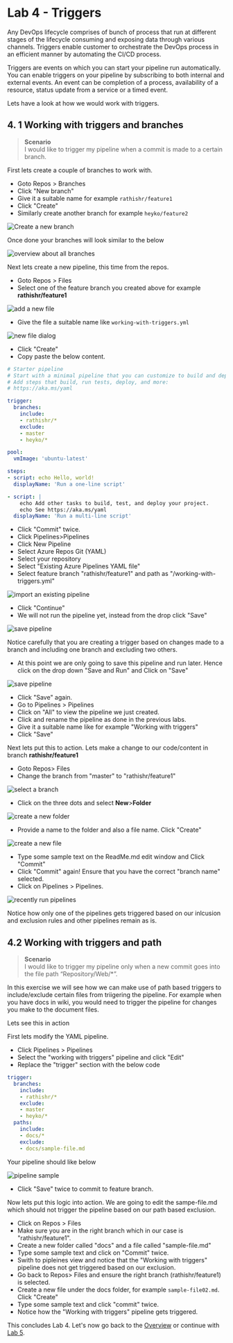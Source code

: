 # Lab 4 - Triggers

Any DevOps lifecycle comprises of bunch of process that run at different stages of the lifecycle consuming and exposing data through various channels. Triggers enable customer to orchestrate the DevOps process in an efficient manner by automating the CI/CD process.

Triggers are events on which you can start your pipeline run automatically. You can enable triggers on your pipeline by subscribing to both internal and external events. An event can be completion of a process, availability of a resource, status update from a service or a timed event.

Lets have a look at how we would work with triggers.

## 4. 1 Working with triggers and branches

> **Scenario**  
> I would like to trigger my pipeline when a commit is made to a certain branch.

First lets create a couple of branches to work with.

* Goto Repos > Branches
* Click "New branch"
* Give it a suitable name for example `rathishr/feature1`
* Click "Create"
* Similarly create another branch for example `heyko/feature2`

![Create a new branch](img/lab4_create_branches.PNG)

Once done your branches will look similar to the below

![overview about all branches](img/lab4_allbranches_view.PNG)

Next lets create a new pipeline, this time from the repos.

* Goto Repos > Files
* Select one of the feature branch you created above for example **rathishr/feature1**

![add a new file](img/lab4_create_new_yml_file.png)

* Give the file a suitable name like `working-with-triggers.yml`

![new file dialog](img/lab4_new_pipeline_name.png)

* Click "Create"
* Copy paste the below content.

```YAML
# Starter pipeline
# Start with a minimal pipeline that you can customize to build and deploy your code.
# Add steps that build, run tests, deploy, and more:
# https://aka.ms/yaml

trigger:
  branches:
    include:
    - rathishr/*
    exclude:
    - master
    - heyko/*

pool:
  vmImage: 'ubuntu-latest'

steps:
- script: echo Hello, world!
  displayName: 'Run a one-line script'

- script: |
    echo Add other tasks to build, test, and deploy your project.
    echo See https://aka.ms/yaml
  displayName: 'Run a multi-line script'
```

* Click "Commit" twice.
* Click Pipelines>Pipelines
* Click New Pipeline
* Select Azure Repos Git (YAML)
* Select your repository
* Select "Existing Azure Pipelines YAML file"
* Select feature branch "rathishr/feature1" and path as "/working-with-triggers.yml"
  
![import an existing pipeline](img/lab4_select_feature_branch.PNG)
  
* Click "Continue"
* We will not run the pipeline yet, instead from the drop click "Save"
  
![save pipeline](img/lab4_save_pipeline01.png)
  
Notice carefully that you are creating a trigger based on  changes made to a branch and including one branch and excluding two others.

* At this point we are only going to save this pipeline and run later. Hence click on the drop down "Save and Run" and Click on "Save"

![save pipeline](img/lab4_save_pipeline.png)

* Click "Save" again.
* Go to Pipelines > Pipelines
* Click on "All" to view the pipeline we just created.
* Click and rename the pipeline as done in the previous labs.
* Give it a suitable name like for example "Working with triggers"
* Click "Save"

Next lets put this to action. Lets make a change to our code/content in branch **rathishr/feature1**

* Goto Repos> Files
* Change the branch from "master" to "rathishr/feature1"

![select a branch](img/lab4_pick_branch.png)

* Click on the three dots and select **New**>**Folder**

![create a new folder](img/lab4_create_folder.png)

* Provide a name to the folder and also a file name. Click "Create"

![create a new file](img/lab4_create_file_folder01.png)

* Type some sample text on the ReadMe.md edit window and Click "Commit"
* Click "Commit" again! Ensure that you have the correct "branch name" selected.
* Click on Pipelines > Pipelines.

![recently run pipelines](img/lab4_running_pipelines.PNG)

Notice how only one of the pipelines gets triggered based on our inlcusion and exclusion rules and other pipelines remain as is.

## 4.2 Working with triggers and path

> **Scenario**  
> I would like to trigger my pipeline only when a new commit goes into the file path “Repository/Web/*”.

In this exercise we will see how we can make use of path based triggers to include/exclude certain files from triigering the pipeline. For example when you have docs in wiki, you would need to trigger the pipeline for changes you make to the document files.

Lets see this in action

First lets modify the YAML pipeline.

* Click Pipelines > Pipelines
* Select the "working with triggers" pipeline and click "Edit"
* Replace the "trigger" section with the below code

```YAML
trigger:
  branches:
    include:
    - rathishr/*
    exclude:
    - master
    - heyko/*
  paths:
    include:
    - docs/*
    exclude:
    - docs/sample-file.md
```

Your pipeline should like below

![pipeline sample](img/lab42_sample_file.PNG)

* Click "Save" twice to commit to feature branch.

Now lets put this logic into action. We are going to edit the sampe-file.md which should not trigger the pipeline based on our path based exclusion.

* Click on Repos > Files
* Make sure you are in the right branch which in our case is "rathishr/feature1".
* Create a new folder called "docs" and a file called "sample-file.md"
* Type some sample text and click on "Commit" twice.
* Swith to pipleines view and notice that the "Working with triggers" pipeline does not get triggered based on our exclusion.
* Go back to Repos> Files and ensure the right branch (rathishr/feature1) is selected.
* Create a new file under the docs folder, for example `sample-file02.md`. Click "Create"
* Type some sample text and click "commit" twice.
* Notice how the "Working with triggers" pipeline gets triggered.

This concludes Lab 4. Let's now go back to the [Overview](/README.md) or continue with [Lab 5](/labs/lab5/lab5.md).
